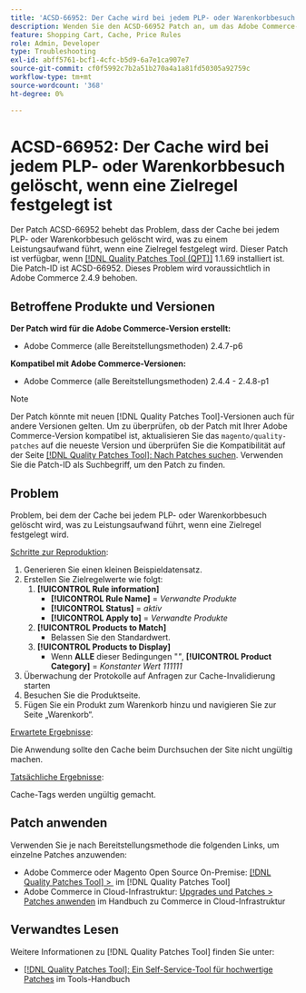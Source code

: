 ```yaml
---
title: 'ACSD-66952: Der Cache wird bei jedem PLP- oder Warenkorbbesuch gelöscht, wenn eine Zielregel festgelegt ist'
description: Wenden Sie den ACSD-66952 Patch an, um das Adobe Commerce-Problem zu beheben, bei dem der Cache bei jedem PLP- oder Warenkorbbesuch gelöscht wurde, was zu einem unnötigen Leistungsaufwand führte, wenn eine Zielregel festgelegt wurde.
feature: Shopping Cart, Cache, Price Rules
role: Admin, Developer
type: Troubleshooting
exl-id: abff5761-bcf1-4cfc-b5d9-6a7e1ca907e7
source-git-commit: cf0f5992c7b2a51b270a4a1a81fd50305a92759c
workflow-type: tm+mt
source-wordcount: '368'
ht-degree: 0%

---
```


# ACSD-66952: Der Cache wird bei jedem PLP- oder Warenkorbbesuch gelöscht, wenn eine Zielregel festgelegt ist

Der Patch ACSD-66952 behebt das Problem, dass der Cache bei jedem PLP- oder Warenkorbbesuch gelöscht wird, was zu einem Leistungsaufwand führt, wenn eine Zielregel festgelegt wird. Dieser Patch ist verfügbar, wenn [[!DNL Quality Patches Tool (QPT)]](/help/tools/quality-patches-tool/quality-patches-tool-to-self-serve-quality-patches.md) 1.1.69 installiert ist. Die Patch-ID ist ACSD-66952. Dieses Problem wird voraussichtlich in Adobe Commerce 2.4.9 behoben.

## Betroffene Produkte und Versionen

**Der Patch wird für die Adobe Commerce-Version erstellt:**

* Adobe Commerce (alle Bereitstellungsmethoden) 2.4.7-p6

**Kompatibel mit Adobe Commerce-Versionen:**

* Adobe Commerce (alle Bereitstellungsmethoden) 2.4.4 - 2.4.8-p1

>[!NOTE]
>
>Der Patch könnte mit neuen [!DNL Quality Patches Tool]-Versionen auch für andere Versionen gelten. Um zu überprüfen, ob der Patch mit Ihrer Adobe Commerce-Version kompatibel ist, aktualisieren Sie das `magento/quality-patches` auf die neueste Version und überprüfen Sie die Kompatibilität auf der Seite [[!DNL Quality Patches Tool]: Nach Patches suchen](https://experienceleague.adobe.com/tools/commerce-quality-patches/index.html?lang=de). Verwenden Sie die Patch-ID als Suchbegriff, um den Patch zu finden.

## Problem

Problem, bei dem der Cache bei jedem PLP- oder Warenkorbbesuch gelöscht wird, was zu Leistungsaufwand führt, wenn eine Zielregel festgelegt wird.

<u>Schritte zur Reproduktion</u>:

1. Generieren Sie einen kleinen Beispieldatensatz.
1. Erstellen Sie Zielregelwerte wie folgt:
   1. **[!UICONTROL Rule information]**
      * **[!UICONTROL Rule Name]** = *Verwandte Produkte*
      * **[!UICONTROL Status]** = *aktiv*
      * **[!UICONTROL Apply to]** = *Verwandte Produkte*
   1. **[!UICONTROL Products to Match]**
      * Belassen Sie den Standardwert.
   1. **[!UICONTROL Products to Display]**
      * Wenn **ALLE** dieser Bedingungen &quot;*&quot;*, **[!UICONTROL Product Category]** = *Konstanter Wert 111111*
1. Überwachung der Protokolle auf Anfragen zur Cache-Invalidierung starten
1. Besuchen Sie die Produktseite.
1. Fügen Sie ein Produkt zum Warenkorb hinzu und navigieren Sie zur Seite „Warenkorb“.

<u>Erwartete Ergebnisse</u>:

Die Anwendung sollte den Cache beim Durchsuchen der Site nicht ungültig machen.

<u>Tatsächliche Ergebnisse</u>:

Cache-Tags werden ungültig gemacht.

## Patch anwenden

Verwenden Sie je nach Bereitstellungsmethode die folgenden Links, um einzelne Patches anzuwenden:

* Adobe Commerce oder Magento Open Source On-Premise: [[!DNL Quality Patches Tool] > &#x200B;](/help/tools/quality-patches-tool/usage.md) im [!DNL Quality Patches Tool]
* Adobe Commerce in Cloud-Infrastruktur: [Upgrades und Patches > Patches anwenden](https://experienceleague.adobe.com/docs/commerce-cloud-service/user-guide/develop/upgrade/apply-patches.html?lang=de) im Handbuch zu Commerce in Cloud-Infrastruktur

## Verwandtes Lesen

Weitere Informationen zu [!DNL Quality Patches Tool] finden Sie unter:

* [[!DNL Quality Patches Tool]: Ein Self-Service-Tool für hochwertige Patches](/help/tools/quality-patches-tool/quality-patches-tool-to-self-serve-quality-patches.md) im Tools-Handbuch
